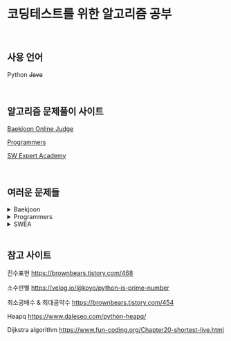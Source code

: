 # 코딩테스트를 위한 알고리즘 공부

<br />


## 사용 언어

Python ~~Java~~

<br />


## 알고리즘 문제풀이 사이트

[Baekjoon Online Judge](https://www.acmicpc.net/)

[Programmers](https://programmers.co.kr/learn/challenges?tab=all_challenges)

[SW Expert Academy](https://swexpertacademy.com/main/code/problem/problemList.do)

<br />


## 여러운 문제들

<!-- TABLE OF CONTENTS -->
<details>
  <summary>Baekjoon</summary>
</details>

<details>
  <summary>Programmers</summary>
  <ul>
    <li>
        <details>
            <summary>Level 3</summary>
            <ol>
                <li><a href="https://programmers.co.kr/learn/courses/30/lessons/43164">여행경로</a></li>
            </ol>
        </details>
    </li>
  </ul>
</details>

<details>
  <summary>SWEA</summary>
  <ol>
    <li><a href="https://swexpertacademy.com/main/code/problem/problemDetail.do?problemLevel=3&contestProbId=AWBOHEx66kIDFAWr&categoryId=AWBOHEx66kIDFAWr&categoryType=CODE&problemTitle=&orderBy=FIRST_REG_DATETIME&selectCodeLang=PYTHON&select-1=3&pageSize=10&pageIndex=6">최장 공통 부분수열</a></li>
    <li><a href="https://swexpertacademy.com/main/code/problem/problemDetail.do?problemLevel=3&contestProbId=AWBJAVpqrzQDFAWr&categoryId=AWBJAVpqrzQDFAWr&categoryType=CODE&problemTitle=&orderBy=FIRST_REG_DATETIME&selectCodeLang=PYTHON&select-1=3&pageSize=10&pageIndex=6">0/1 Knapsack</a></li>
  </ol>
</details>

<br />


## 참고 사이트

진수표현
https://brownbears.tistory.com/468

소수판별
https://velog.io/@koyo/python-is-prime-number

최소공배수 & 최대공약수
https://brownbears.tistory.com/454

Heapq
https://www.daleseo.com/python-heapq/

Dijkstra algorithm
https://www.fun-coding.org/Chapter20-shortest-live.html